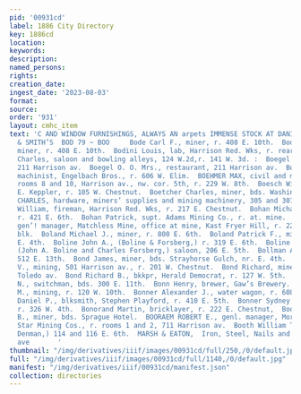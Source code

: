 ```yaml
---
pid: '00931cd'
label: 1886 City Directory
key: 1886cd
location: 
keywords: 
description: 
named_persons: 
rights: 
creation_date: 
ingest_date: '2023-08-03'
format: 
source: 
order: '931'
layout: cmhc_item
text: 'C AND WINDOW FURNISHINGS, ALWAYS AN arpets IMMENSE STOCK AT DANIELS, FISHER
  & SMITH’S  BOD 79 ~ BOO     Bode Carl F., miner, r. 408 E. 10th.  Bode Herman E.,
  miner, r. 408 E. 10th.  Bodini Louis, lab, Harrison Red. Wks, r. rear 119 W. 2d.  Boedecker
  Charles, saloon and bowling alleys, 124 W.2d,r. 141 W. 3d. :  Boegel Oscar O., r.
  211 Harrison av.  Boegel O. O. Mrs., restaurant, 211 Harrison av.  Boehler Charles,
  machinist, Engelbach Bros., r. 606 W. Elim.  BOEHMER MAX, civil and mining engineer,
  rooms 8 and 10, Harrison av., nw. cor. 5th, r. 229 W. 8th.  Boesch William, clk,
  E. Keppler, r. 105 W. Chestnut.  Boetcher Charles, miner, bds. Washington ITouse.  BOETTCHER
  CHARLES, hardware, miners’ supplies and mining machinery, 305 and 307 Harrison av.  Bogan
  William, fireman, Harrison Red. Wks, r. 217 E. Chestnut.  Bohan Michael, miner,
  r. 421 E. 6th.  Bohan Patrick, supt. Adams Mining Co., r. at. mine.  BOHN A. V.,
  gen’! manager, Matchless Mine, office at mine, Kast Fryer Hill, r. 22 DeMaineville
  blk.  Boland Michael J., miner, r. 800 E. 6th.  Boland Patrick F., miner, r. 520
  E. 4th.  Boline John A., (Boline & Forsberg,) r. 319 E. 6th.  Boline & Forsberg,
  (John A. Boline and Charles Forsberg,) saloon, 206 E. 5th.  Bollman Anna Mrs., r.
  512 E. 13th.  Bond James, miner, bds. Strayhorse Gulch, nr. E. 4th.  Bond Lucius
  V., mining, 501 Harrison av., r. 201 W. Chestnut.  Bond Richard, miner, r. 109 N.
  Toledo av.  Bond Richard B., bkkpr, Herald Democrat, r. 127 W. 5th.  Bondurant Thomas
  N., switchman, bds. 300 E. 11th.  Bonn Henry, brewer, Gaw’s Brewery.  Bonnell Dayton
  M., mining, r. 120 W. 10th.  Bonner Alexander J., water wagon, r. 608 E. 7th.  Bonner
  Daniel P., blksmith, Stephen Playford, r. 410 E. 5th.  Bonner Sydney N., mining,
  r. 326 W. 4th.  Bonorand Martin, bricklayer, r. 222 E. Chestnut,  Booker William
  B., miner, bds. Sprague Hotel.  BOORAEM ROBERT E., genl. manager, Morning and Evening
  Star Mining Cos., r. rooms 1 and 2, 711 Harrison av.  Booth William T., (Booth &
  Denman,) 114 and 116 E. 6th.  MARSH & EATON,  Iron, Steel, Nails and Belting, *sir‘zarsicon
  ave       '
thumbnail: "/img/derivatives/iiif/images/00931cd/full/250,/0/default.jpg"
full: "/img/derivatives/iiif/images/00931cd/full/1140,/0/default.jpg"
manifest: "/img/derivatives/iiif/00931cd/manifest.json"
collection: directories
---
```

